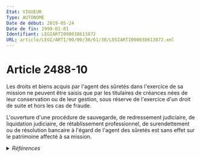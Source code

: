 ```yaml
---
État: VIGUEUR
Type: AUTONOME
Date de début: 2019-05-24
Date de fin: 2999-01-01
Identifiant: LEGIARTI000038613872
URL: article/LEGI/ARTI/00/00/38/61/38/LEGIARTI000038613872.xml
---
```


<h1>Article 2488-10</h1>

Les droits et biens acquis par l'agent des sûretés dans l'exercice de sa mission
ne peuvent être saisis que par les titulaires de créances nées de leur
conservation ou de leur gestion, sous réserve de l'exercice d'un droit de suite
et hors les cas de fraude.<br />

L'ouverture d'une procédure de sauvegarde, de redressement judiciaire, de
liquidation judiciaire, de rétablissement professionnel, de surendettement ou de
résolution bancaire à l'égard de l'agent des sûretés est sans effet sur le
patrimoine affecté à sa mission.


<details>
  <summary><em>Références</em></summary>

  <h2>Articles faisant référence à l'article</h2>
  
  <ul>
    <li>
      <a href="https://legal.tricoteuses.fr//redirection/LEGIARTI000038497553?vers=git&vers=legifrance">LOI n° 2019-486 du 22 mai 2019 relative à la croissance et la transformation des entreprises - article 206 PARTIELLEMENT_MODIF VIGUEUR, en vigueur depuis le 2019-05-24</a> MODIFIE source
    </li>
  </ul>
  
  <h2>Références faites par l'article</h2>
  
  <ul>
    <li>
      2019-05-22 MODIFIE cible <a href="https://legal.tricoteuses.fr//redirection/LEGIARTI000038497553?vers=git&vers=legifrance">LOI n° 2019-486 du 22 mai 2019 relative à la croissance et la transformation des entreprises - article 206 PARTIELLEMENT_MODIF VIGUEUR, en vigueur depuis le 2019-05-24</a>
    </li>
  </ul>
</details>
